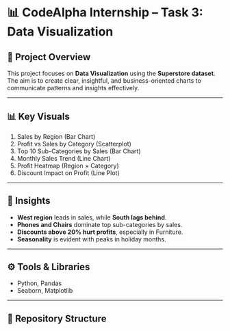 # 📊 CodeAlpha Internship – Task 3: Data Visualization

## 📌 Project Overview
This project focuses on **Data Visualization** using the **Superstore dataset**.  
The aim is to create clear, insightful, and business-oriented charts to communicate patterns and insights effectively.  

---

## 📊 Key Visuals
1. Sales by Region (Bar Chart)  
2. Profit vs Sales by Category (Scatterplot)  
3. Top 10 Sub-Categories by Sales (Bar Chart)  
4. Monthly Sales Trend (Line Chart)  
5. Profit Heatmap (Region × Category)  
6. Discount Impact on Profit (Line Plot)  

---

## 📝 Insights
- **West region** leads in sales, while **South lags behind**.  
- **Phones and Chairs** dominate top sub-categories by sales.  
- **Discounts above 20% hurt profits**, especially in Furniture.  
- **Seasonality** is evident with peaks in holiday months.  

---

## ⚙️ Tools & Libraries
- Python, Pandas  
- Seaborn, Matplotlib  

---

## 📂 Repository Structure
